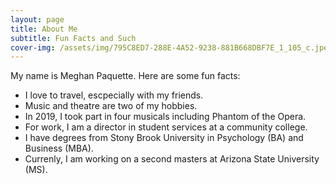 ```yaml
---
layout: page
title: About Me
subtitle: Fun Facts and Such
cover-img: /assets/img/795C8ED7-288E-4A52-9238-881B668DBF7E_1_105_c.jpeg
---
```


My name is Meghan Paquette. Here are some fun facts:

- I love to travel, escpecially with my friends. 
- Music and theatre are two of my hobbies. 
- In 2019, I took part in four musicals including Phantom of the Opera. 
- For work, I am a director in student services at a community college. 
- I have degrees from Stony Brook University in Psychology (BA) and Business (MBA). 
- Currenly, I am working on a second masters at Arizona State University (MS). 

